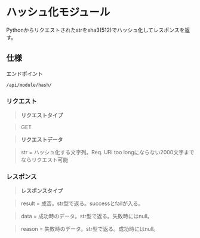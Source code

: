 # ハッシュ化モジュール
Pythonからリクエストされたstrをsha3(512)でハッシュ化してレスポンスを返す。
## 仕様
エンドポイント
```
/api/module/hash/
```
### リクエスト
> __リクエストタイプ__

> GET

> __リクエストデータ__

> str = ハッシュ化する文字列。Req. URI too longにならない2000文字までならリクエスト可能

### レスポンス
> __レスポンスタイプ__

> result = 成否。str型で返る。successとfailが入る。

> data = 成功時のデータ。str型で返る。失敗時にはnull。

> reason = 失敗時のデータ。str型で返る。成功時にはnull。